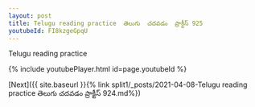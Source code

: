 ```yaml
---
layout: post
title: Telugu reading practice  తెలుగు  చదవడం  ప్రాక్టీస్ 925
youtubeId: FI8kzgeGpqU
---
```

 
 
Telugu reading practice
 
 
 
 
 


{% include youtubePlayer.html id=page.youtubeId %}
 
[Next]({{ site.baseurl }}{% link  split1/_posts/2021-04-08-Telugu reading practice  తెలుగు  చదవడం  ప్రాక్టీస్ 924.md%})
 
